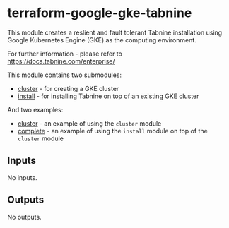 # terraform-google-gke-tabnine

This module creates a reslient and fault tolerant Tabnine installation using Google
Kubernetes Engine (GKE) as the computing environment.

For further information - please refer to https://docs.tabnine.com/enterprise/

This module contains two submodules:
- [cluster](modules/cluster) - for creating a GKE cluster 
- [install](modules/install) - for installing Tabnine on top of an existing GKE cluster

And two examples:
- [cluster](examples/cluster) - an example of using the `cluster` module
- [complete](examples/complete) - an example of using the `install` module on top of the `cluster` module

<!-- BEGIN_TF_DOCS -->
## Inputs

No inputs.

## Outputs

No outputs.
<!-- END_TF_DOCS -->